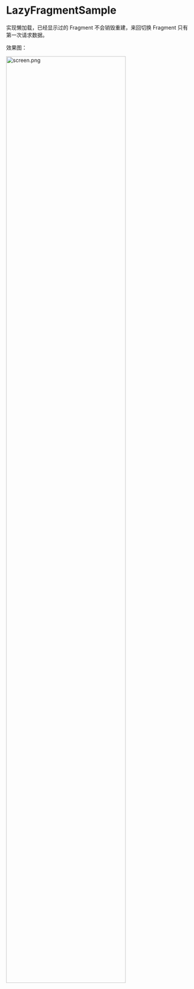 # LazyFragmentSample
实现懒加载，已经显示过的 Fragment 不会销毁重建，来回切换 Fragment 只有第一次请求数据。

效果图：<br/>

<img src="https://github.com/xing16/LazyFragmentSample/raw/master/screenshot/screen.gif" width="80%"  alt="screen.png"/>


